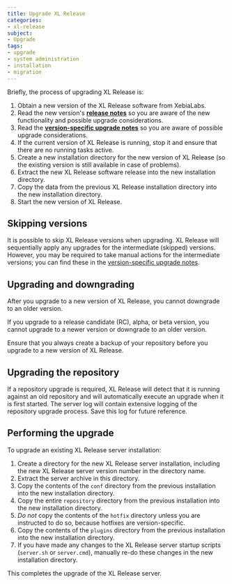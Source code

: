 ```yaml
---
title: Upgrade XL Release
categories:
- xl-release
subject:
- Upgrade
tags:
- upgrade
- system administration
- installation
- migration
---
```


Briefly, the process of upgrading XL Release is:

1. Obtain a new version of the XL Release software from XebiaLabs.
2. Read the new version's [**release notes**](/xl-release/latest/release_notes.html) so you are aware of the new functionality and possible upgrade considerations.
3. Read the [**version-specific upgrade notes**](/xl-release/latest/upgrademanual.html) so you are aware of possible upgrade considerations.
4. If the current version of XL Release is running, stop it and ensure that there are no running tasks active.
5. Create a new installation directory for the new version of XL Release (so the existing version is still available in case of problems).
6. Extract the new XL Release software release into the new installation directory.
7. Copy the data from the previous XL Release installation directory into the new installation directory.
8. Start the new version of XL Release.

## Skipping versions

It is possible to skip XL Release versions when upgrading. XL Release will sequentially apply any upgrades for the intermediate (skipped) versions. However, you may be required to take manual actions for the intermediate versions; you can find these in the [version-specific upgrade notes](/xl-release/latest/upgrademanual.html).

## Upgrading and downgrading

After you upgrade to a new version of XL Release, you cannot downgrade to an older version.

If you upgrade to a release candidate (RC), alpha, or beta version, you cannot upgrade to a newer version or downgrade to an older version.

Ensure that you always create a backup of your repository before you upgrade to a new version of XL Release.

## Upgrading the repository

If a repository upgrade is required, XL Release will detect that it is running against an old repository and will automatically execute an upgrade when it is first started. The server log will contain extensive logging of the repository upgrade process. Save this log for future reference.

## Performing the upgrade

To upgrade an existing XL Release server installation:

1. Create a directory for the new XL Release server installation, including the new XL Release server version number in the directory name.
2. Extract the server archive in this directory.
3. Copy the contents of the `conf` directory from the previous installation into the new installation directory.
4. Copy the entire `repository` directory from the previous installation into the new installation directory.
5. *Do not* copy the contents of the `hotfix` directory unless you are instructed to do so, because hotfixes are version-specific.
6. Copy the contents of the `plugins` directory from the previous installation into the new installation directory.
7. If you have made any changes to the XL Release server startup scripts (`server.sh` or `server.cmd`), manually re-do these changes in the new installation directory.

This completes the upgrade of the XL Release server.
